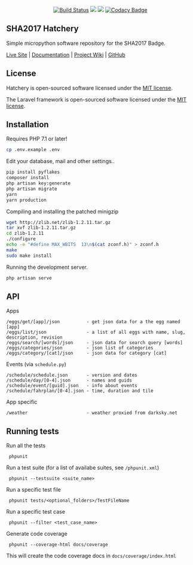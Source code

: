 <p align="center">
<a href="https://travis-ci.org/SHA2017-badge/Hatchery"><img src="https://travis-ci.org/SHA2017-badge/Hatchery.svg" alt="Build Status"></a>
<a href="https://codeclimate.com/github/SHA2017-badge/Hatchery/maintainability"><img src="https://api.codeclimate.com/v1/badges/d11aea44f07d8945e76e/maintainability" /></a>
<a href="https://codeclimate.com/github/SHA2017-badge/Hatchery/test_coverage"><img src="https://api.codeclimate.com/v1/badges/d11aea44f07d8945e76e/test_coverage" /></a>
<a href="https://www.codacy.com/app/annejan/Hatchery"><img src="https://api.codacy.com/project/badge/Grade/fd1f9360910d4b6f966f528af1f3568b" alt="Codacy Badge"></a>
</p>

## SHA2017 Hatchery

Simple micropython software repository for the SHA2017 Badge. 

[Live Site](http://badge.sha2017.org) |
[Documentation](https://wiki.sha2017.org/w/Projects:Badge/Hatchery) |
[Project Wiki](https://wiki.sha2017.org/w/Projects:Badge) |
[GitHub](https://github.com/SHA2017-badge/)

## License

Hatchery is open-sourced software licensed under the [MIT license](http://opensource.org/licenses/MIT).

The Laravel framework is open-sourced software licensed under the [MIT license](http://opensource.org/licenses/MIT).

## Installation

Requires PHP 7.1 or later!

```bash
cp .env.example .env
```
Edit your database, mail and other settings..

```bash
pip install pyflakes
composer install
php artisan key:generate
php artisan migrate
yarn
yarn production
```
Compiling and installing the patched minigzip 

```bash
wget http://zlib.net/zlib-1.2.11.tar.gz
tar xvf zlib-1.2.11.tar.gz
cd zlib-1.2.11
./configure
echo -e "#define MAX_WBITS  13\n$(cat zconf.h)" > zconf.h
make
sudo make install
```
Running the development server.


```bash
php artisan serve
```

## API

Apps
```
/eggs/get/[app]/json          - get json data for a the egg named [app]
/eggs/list/json               - a list of all eggs with name, slug, description, revision
/eggs/search/[words]/json     - json data for search query [words]
/eggs/categories/json         - json list of categories
/eggs/category/[cat]/json     - json data for category [cat]
```

Events (via `schedule.py`)
```
/schedule/schedule.json       - version and dates
/schedule/day/[0-4].json      - names and guids
/schedule/event/[guid].json   - info about events
/schedule/fahrplan/[0-4].json - time, duration and tile
```

App specific
```
/weather                      - weather proxied from darksky.net
```

## Running tests
 
 Run all the tests
 
     phpunit
 
 Run a test suite (for a list of availabe suites, see `/phpunit.xml`)
 
     phpunit --testsuite <suite_name>
 
 Run a specific test file
 
     phpunit tests/<optional_folders>/TestFileName
 
 Run a specific test case
 
     phpunit --filter <test_case_name>
 
 Generate code coverage
 
     phpunit --coverage-html docs/coverage
 
 This will create the code coverage docs in `docs/coverage/index.html`

